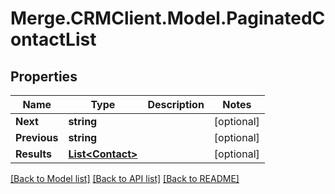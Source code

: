 # Merge.CRMClient.Model.PaginatedContactList

## Properties

Name | Type | Description | Notes
------------ | ------------- | ------------- | -------------
**Next** | **string** |  | [optional] 
**Previous** | **string** |  | [optional] 
**Results** | [**List&lt;Contact&gt;**](Contact.md) |  | [optional] 

[[Back to Model list]](../README.md#documentation-for-models) [[Back to API list]](../README.md#documentation-for-api-endpoints) [[Back to README]](../README.md)

